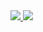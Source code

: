 <div style="display: inline-block; vertical-align: middle;">
  <a href="#" align="center">
    <img src="https://github-readme-stats.vercel.app/api/top-langs/?username=voidjmp" />
  </a>
  <a href="#" align="center">
    <img src="https://github-readme-stats.vercel.app/api?username=voidjmp&show_icons=true" />
  </a>
</div>
